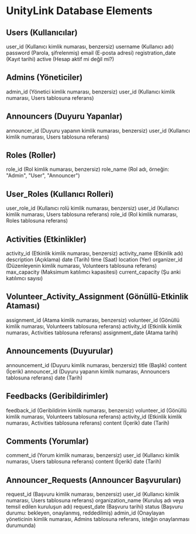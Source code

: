 # UnityLink Database Elements

## Users (Kullanıcılar)
user_id (Kullanıcı kimlik numarası, benzersiz)
username (Kullanıcı adı)
password (Parola, şifrelenmiş)
email (E-posta adresi)
registration_date (Kayıt tarihi)
active (Hesap aktif mi değil mi?)
## Admins (Yöneticiler)
admin_id (Yönetici kimlik numarası, benzersiz)
user_id (Kullanıcı kimlik numarası, Users tablosuna referans)
## Announcers (Duyuru Yapanlar)
announcer_id (Duyuru yapanın kimlik numarası, benzersiz)
user_id (Kullanıcı kimlik numarası, Users tablosuna referans)
## Roles (Roller)
role_id (Rol kimlik numarası, benzersiz)
role_name (Rol adı, örneğin: "Admin", "User", "Announcer")
## User_Roles (Kullanıcı Rolleri)
user_role_id (Kullanıcı rolü kimlik numarası, benzersiz)
user_id (Kullanıcı kimlik numarası, Users tablosuna referans)
role_id (Rol kimlik numarası, Roles tablosuna referans)
## Activities (Etkinlikler)
activity_id (Etkinlik kimlik numarası, benzersiz)
activity_name (Etkinlik adı)
description (Açıklama)
date (Tarih)
time (Saat)
location (Yer)
organizer_id (Düzenleyenin kimlik numarası, Volunteers tablosuna referans)
max_capacity (Maksimum katılımcı kapasitesi)
current_capacity (Şu anki katılımcı sayısı)
## Volunteer_Activity_Assignment (Gönüllü-Etkinlik Ataması)
assignment_id (Atama kimlik numarası, benzersiz)
volunteer_id (Gönüllü kimlik numarası, Volunteers tablosuna referans)
activity_id (Etkinlik kimlik numarası, Activities tablosuna referans)
assignment_date (Atama tarihi)
## Announcements (Duyurular)
announcement_id (Duyuru kimlik numarası, benzersiz)
title (Başlık)
content (İçerik)
announcer_id (Duyuru yapanın kimlik numarası, Announcers tablosuna referans)
date (Tarih)
## Feedbacks (Geribildirimler)
feedback_id (Geribildirim kimlik numarası, benzersiz)
volunteer_id (Gönüllü kimlik numarası, Volunteers tablosuna referans)
activity_id (Etkinlik kimlik numarası, Activities tablosuna referans)
content (İçerik)
date (Tarih)
## Comments (Yorumlar)
comment_id (Yorum kimlik numarası, benzersiz)
user_id (Kullanıcı kimlik numarası, Users tablosuna referans)
content (İçerik)
date (Tarih)
## Announcer_Requests (Announcer Başvuruları)
request_id (Başvuru kimlik numarası, benzersiz)
user_id (Kullanıcı kimlik numarası, Users tablosuna referans)
organization_name (Kuruluş adı veya temsil edilen kuruluşun adı)
request_date (Başvuru tarihi)
status (Başvuru durumu: bekleyen, onaylanmış, reddedilmiş)
admin_id (Onaylayan yöneticinin kimlik numarası, Admins tablosuna referans, isteğin onaylanması durumunda)
